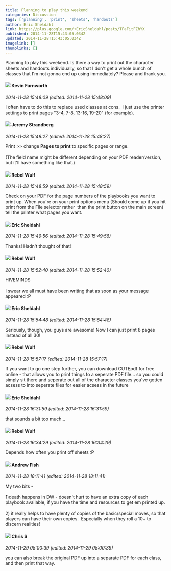 ```yaml
---
title: Planning to play this weekend
categories: Discussion
tags: ['planning', 'print', 'sheets', 'handouts']
author: Eric Sheldahl
link: https://plus.google.com/+EricSheldahl/posts/TFaFitFZhYX
published: 2014-11-28T15:43:05.034Z
updated: 2014-11-28T15:43:05.034Z
imagelink: []
thumblinks: []
---
```


Planning to play this weekend. Is there a way to print out the character sheets and handouts individually, so that I don&#39;t get a whole bunch of classes that I&#39;m not gonna end up using immediately? Please and thank you.
<div id='comment z132czgbknyfstygw04cfb34etyyvzbbmio'>
  <h4><img src='{{site.baseurl}}//images/avatars/113151532037528734057_photo.jpg'> Kevin Farnworth</h4>
      <p><cite>2014-11-28 15:48:09 (edited: 2014-11-28 15:48:09)</cite></p>
        <p>I often have to do this to replace used classes at cons.  I just use the printer settings to print pages &quot;3-4, 7-8, 13-16, 19-20&quot; (for example).</p>
</div>
        

<div id='comment z132czgbknyfstygw04cfb34etyyvzbbmio'>
  <h4><img src='{{site.baseurl}}//images/avatars/102595580176380683252_photo.jpg'> Jeremy Strandberg</h4>
      <p><cite>2014-11-28 15:48:27 (edited: 2014-11-28 15:48:27)</cite></p>
        <p>Print &gt;&gt; change <b>Pages to print</b> to specific pages or range. <br /><br />(The field name might be different depending on your PDF reader/version, but it&#39;ll have something like that.)</p>
</div>
        

<div id='comment z132czgbknyfstygw04cfb34etyyvzbbmio'>
  <h4><img src='{{site.baseurl}}//images/avatars/116598611739015474520_photo.jpg'> Rebel Wulf</h4>
      <p><cite>2014-11-28 15:48:59 (edited: 2014-11-28 15:48:59)</cite></p>
        <p>Check on your PDF for the page numbers of the playbooks you want to print up. When you&#39;re on your print options menu (Should come up if you hit print from the File selector rather  than the print button on the main screen) tell the printer what pages you want.</p>
</div>
        

<div id='comment z132czgbknyfstygw04cfb34etyyvzbbmio'>
  <h4><img src='{{site.baseurl}}//images/avatars/109974150370410493677_photo.jpg'> Eric Sheldahl</h4>
      <p><cite>2014-11-28 15:49:56 (edited: 2014-11-28 15:49:56)</cite></p>
        <p>Thanks! Hadn&#39;t thought of that!</p>
</div>
        

<div id='comment z132czgbknyfstygw04cfb34etyyvzbbmio'>
  <h4><img src='{{site.baseurl}}//images/avatars/116598611739015474520_photo.jpg'> Rebel Wulf</h4>
      <p><cite>2014-11-28 15:52:40 (edited: 2014-11-28 15:52:40)</cite></p>
        <p>HIVEMINDS<br /><br />I swear we all must have been writing that as soon as your message appeared :P</p>
</div>
        

<div id='comment z132czgbknyfstygw04cfb34etyyvzbbmio'>
  <h4><img src='{{site.baseurl}}//images/avatars/109974150370410493677_photo.jpg'> Eric Sheldahl</h4>
      <p><cite>2014-11-28 15:54:48 (edited: 2014-11-28 15:54:48)</cite></p>
        <p>Seriously, though, you guys are awesome! Now I can just print 8 pages instead of all 30!</p>
</div>
        

<div id='comment z132czgbknyfstygw04cfb34etyyvzbbmio'>
  <h4><img src='{{site.baseurl}}//images/avatars/116598611739015474520_photo.jpg'> Rebel Wulf</h4>
      <p><cite>2014-11-28 15:57:17 (edited: 2014-11-28 15:57:17)</cite></p>
        <p>If you want to go one step further, you can download CUTEpdf for free online - that allows you to print things to a seperate PDF file... so you could simply sit there and seperate out all of the character classes you&#39;ve gotten acsess to into seperate files for easier acsess in the future</p>
</div>
        

<div id='comment z132czgbknyfstygw04cfb34etyyvzbbmio'>
  <h4><img src='{{site.baseurl}}//images/avatars/109974150370410493677_photo.jpg'> Eric Sheldahl</h4>
      <p><cite>2014-11-28 16:31:59 (edited: 2014-11-28 16:31:59)</cite></p>
        <p>that sounds a bit too much...</p>
</div>
        

<div id='comment z132czgbknyfstygw04cfb34etyyvzbbmio'>
  <h4><img src='{{site.baseurl}}//images/avatars/116598611739015474520_photo.jpg'> Rebel Wulf</h4>
      <p><cite>2014-11-28 16:34:29 (edited: 2014-11-28 16:34:29)</cite></p>
        <p>Depends how often you print off sheets :P</p>
</div>
        

<div id='comment z132czgbknyfstygw04cfb34etyyvzbbmio'>
  <h4><img src='{{site.baseurl}}//images/avatars/109840962456887986459_photo.jpg'> Andrew Fish</h4>
      <p><cite>2014-11-28 18:11:41 (edited: 2014-11-28 18:11:41)</cite></p>
        <p>My two bits -<br /><br />1)death happens in DW - doesn&#39;t hurt to have an extra copy of each playbook available, if you have the time and resources to get em printed up.<br /><br />2) it really helps to have plenty of copies of the basic/special moves, so that players can have their own copies.  Especially when they roll a 10+ to discern realities!</p>
</div>
        

<div id='comment z132czgbknyfstygw04cfb34etyyvzbbmio'>
  <h4><img src='{{site.baseurl}}//images/avatars/101789477929813700533_photo.jpg'> Chris S</h4>
      <p><cite>2014-11-29 05:00:39 (edited: 2014-11-29 05:00:39)</cite></p>
        <p>you can also break the original PDF up into a separate PDF for each class, and then print that way.</p>
</div>
        